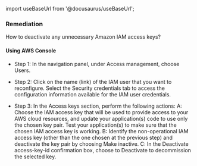 import useBaseUrl from '@docusaurus/useBaseUrl';

### Remediation
How to deactivate any unnecessary Amazon IAM access keys?

#### Using AWS Console

- Step 1: In the navigation panel, under Access management, choose Users.

- Step 2: Click on the name (link) of the IAM user that you want to reconfigure. Select the Security credentials tab to access the configuration information available for the IAM user credentials.

- Step 3: In the Access keys section, perform the following actions:
	 A: Choose the IAM access key that will be used to provide access to your AWS cloud resources, and update your application(s) code to use only the chosen key pair. Test your application(s) to make sure that the chosen IAM access key is working.
	 B: Identify the non-operational IAM access key (other than the one chosen at the previous step) and deactivate the key pair by choosing Make inactive.
	 C: In the Deactivate access-key-id confirmation box, choose to Deactivate to decommission the selected key.